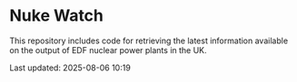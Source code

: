 # Nuke Watch

This repository includes code for retrieving the latest information available on the output of EDF nuclear power plants in the UK.

Last updated: 2025-08-06 10:19